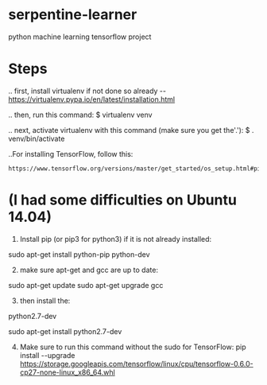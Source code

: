 # serpentine-learner
python machine learning tensorflow project

# Steps


.. first, install virtualenv if not done so already -- https://virtualenv.pypa.io/en/latest/installation.html

.. then, run this command: $ virtualenv venv

.. next, activate virtualenv with this command (make sure you get the'.'): $ . venv/bin/activate

..For installing TensorFlow, follow this:

    https://www.tensorflow.org/versions/master/get_started/os_setup.html#pip_install

# (I had some difficulties on Ubuntu 14.04)
1. Install pip (or pip3 for python3) if it is not already installed:

sudo apt-get install python-pip python-dev

2. make sure apt-get and gcc are up to date:

sudo apt-get update
sudo apt-get upgrade gcc

3. then install the:

python2.7-dev

sudo apt-get install python2.7-dev

4. Make sure to run this command without the sudo for TensorFlow: pip install --upgrade https://storage.googleapis.com/tensorflow/linux/cpu/tensorflow-0.6.0-cp27-none-linux_x86_64.whl
